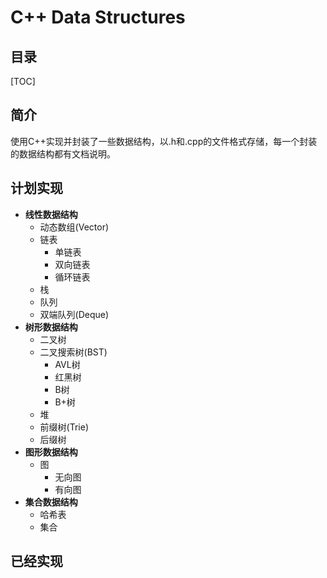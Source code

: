# C++ Data Structures

<h2>目录</h2>
[TOC]

## 简介
使用C++实现并封装了一些数据结构，以.h和.cpp的文件格式存储，每一个封装的数据结构都有文档说明。

## 计划实现
- **线性数据结构**
    - 动态数组(Vector)
    - 链表
        - 单链表
        - 双向链表
        - 循环链表
    - 栈
    - 队列
    - 双端队列(Deque)
- **树形数据结构**
    - 二叉树
    - 二叉搜索树(BST)
        - AVL树
        - 红黑树
        - B树
        - B+树
    - 堆
    - 前缀树(Trie)
    - 后缀树
- **图形数据结构**
    - 图
        - 无向图
        - 有向图
- **集合数据结构**
    - 哈希表
    - 集合
## 已经实现